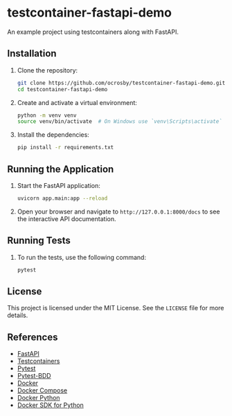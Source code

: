 # testcontainer-fastapi-demo

An example project using testcontainers along with FastAPI.


## Installation

1. Clone the repository:
    ```sh
    git clone https://github.com/ocrosby/testcontainer-fastapi-demo.git
    cd testcontainer-fastapi-demo
    ```

2. Create and activate a virtual environment:
    ```sh
    python -m venv venv
    source venv/bin/activate  # On Windows use `venv\Scripts\activate`
    ```

3. Install the dependencies:
    ```sh
    pip install -r requirements.txt
    ```

## Running the Application

1. Start the FastAPI application:
    ```sh
    uvicorn app.main:app --reload
    ```

2. Open your browser and navigate to `http://127.0.0.1:8000/docs` to see the interactive API documentation.

## Running Tests

1. To run the tests, use the following command:
    ```sh
    pytest
    ```

## License

This project is licensed under the MIT License. See the `LICENSE` file for more details.

## References

- [FastAPI](https://fastapi.tiangolo.com/)
- [Testcontainers](https://testcontainers.readthedocs.io/en/latest/)
- [Pytest](https://docs.pytest.org/en/stable/)
- [Pytest-BDD](https://pytest-bdd.readthedocs.io/en/latest/)
- [Docker](https://www.docker.com/)
- [Docker Compose](https://docs.docker.com/compose/)
- [Docker Python](https://docker-py.readthedocs.io/en/stable/)
- [Docker SDK for Python](https://docker-py.readthedocs.io/en/stable/)
